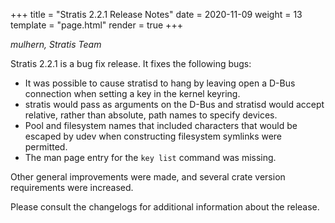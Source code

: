 +++
title = "Stratis 2.2.1 Release Notes"
date = 2020-11-09
weight = 13
template = "page.html"
render = true
+++

*mulhern, Stratis Team*

Stratis 2.2.1 is a bug fix release. It fixes the following bugs:

<!-- more -->

* It was possible to cause stratisd to hang by leaving open a D-Bus
connection when setting a key in the kernel keyring.
* stratis would pass as arguments on the D-Bus and stratisd would accept
relative, rather than absolute, path names to specify devices.
* Pool and filesystem names that included characters that would be escaped
by udev when constructing filesystem symlinks were permitted.
* The man page entry for the `key list` command was missing.

Other general improvements were made, and several crate version requirements
were increased.


Please consult the changelogs for additional information about the release.
